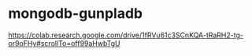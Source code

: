 # mongodb-gunpladb
https://colab.research.google.com/drive/1fRVu61c3SCnKQA-tRaRH2-tg-or9oFHy#scrollTo=off99aHwbTgU
